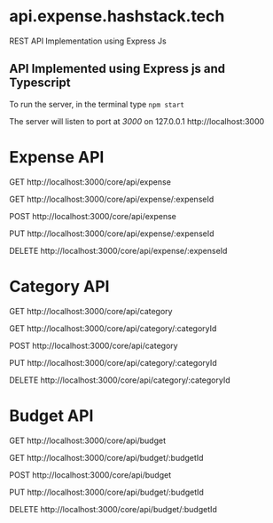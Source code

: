# api.expense.hashstack.tech
REST API Implementation using Express Js 

## API Implemented using Express js and Typescript

To run the server, in the terminal type
`npm start`

The server will listen to port at *3000* on 127.0.0.1 
http://localhost:3000

# Expense API 

 GET        http://localhost:3000/core/api/expense
 
 GET        http://localhost:3000/core/api/expense/:expenseId 
 
 POST       http://localhost:3000/core/api/expense 
 
 PUT        http://localhost:3000/core/api/expense/:expenseId 
 
 DELETE     http://localhost:3000/core/api/expense/:expenseId 
 

# Category API 

 GET        http://localhost:3000/core/api/category 
 
 GET        http://localhost:3000/core/api/category/:categoryId 
 
 POST       http://localhost:3000/core/api/category 
 
 PUT        http://localhost:3000/core/api/category/:categoryId 
 
 DELETE     http://localhost:3000/core/api/category/:categoryId 
 

# Budget API 

 GET        http://localhost:3000/core/api/budget 
 
 GET        http://localhost:3000/core/api/budget/:budgetId 
 
 POST       http://localhost:3000/core/api/budget 
 
 PUT        http://localhost:3000/core/api/budget/:budgetId 
 
 DELETE     http://localhost:3000/core/api/budget/:budgetId 


